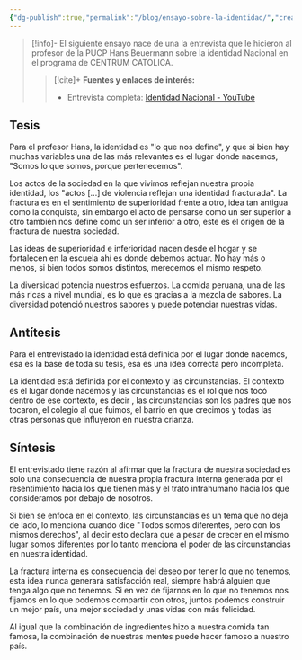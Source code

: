 ```yaml
---
{"dg-publish":true,"permalink":"/blog/ensayo-sobre-la-identidad/","created":"2024-07-14T13:27","updated":"2024-07-14T13:27"}
---
```



> [!info]-
> El siguiente ensayo nace de una la entrevista que le hicieron al profesor de la PUCP Hans Beuermann sobre la identidad Nacional en el programa de CENTRUM CATOLICA. 
>> [!cite]+ **Fuentes y enlaces de interés:**
>> - Entrevista completa: [Identidad Nacional - YouTube](https://youtu.be/TnMtILiR5Bk)

## Tesis
Para el profesor Hans, la identidad es "lo que nos define", y que si bien hay muchas variables una de las más relevantes es el lugar donde nacemos, "Somos lo que somos, porque pertenecemos".

Los actos de la sociedad en la que vivimos reflejan nuestra propia identidad, los "actos [...] de violencia reflejan una identidad fracturada". La fractura es en el sentimiento de superioridad frente a otro, idea tan antigua como la conquista, sin embargo el acto de pensarse como un ser superior a otro también nos define como un ser inferior a otro, este es el origen de la fractura de nuestra sociedad. 

Las ideas de superioridad e inferioridad nacen desde el hogar y se fortalecen en la escuela ahí es donde debemos actuar. No hay más o menos, si bien todos somos distintos, merecemos el mismo respeto. 

La diversidad potencia nuestros esfuerzos. La comida peruana, una de las más ricas a nivel mundial, es lo que es gracias a la mezcla de sabores. La diversidad potenció nuestros sabores y puede potenciar nuestras vidas.

## Antítesis 
Para el entrevistado la identidad está definida por el lugar donde nacemos, esa es la base de toda su tesis, esa es una idea correcta pero incompleta. 

La identidad está definida por el contexto y las circunstancias. El contexto es el lugar donde nacemos y las circunstancias es el rol que nos tocó dentro de ese contexto, es decir , las circunstancias son los padres que nos tocaron, el colegio al que fuimos, el barrio en que crecimos y todas las otras personas que influyeron en nuestra crianza. 

## Síntesis
El entrevistado tiene razón al afirmar que la fractura de nuestra sociedad es solo una consecuencia de nuestra propia fractura interna generada por el resentimiento hacia los que tienen más y el trato infrahumano hacia los que consideramos por debajo de nosotros. 

Si bien se enfoca en el contexto, las circunstancias es un tema que no deja de lado, lo menciona cuando dice "Todos somos diferentes, pero con los mismos derechos", al decir esto declara que a pesar de crecer en el mismo lugar somos diferentes por lo tanto menciona el poder de las circunstancias en nuestra identidad.

La fractura interna es consecuencia del deseo por tener lo que no tenemos, esta idea nunca generará satisfacción real, siempre habrá alguien que tenga algo que no tenemos. Si en vez de fijarnos en lo que no tenemos nos fijamos en lo que podemos compartir con otros, juntos podemos construir un mejor país, una mejor sociedad y unas vidas con más felicidad. 

Al igual que la combinación de ingredientes hizo a nuestra comida tan famosa, la combinación de nuestras mentes puede hacer famoso a nuestro país.
